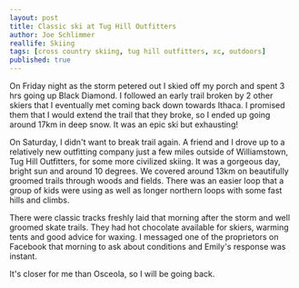 ```yaml
---
layout: post
title: Classic ski at Tug Hill Outfitters
author: Joe Schlimmer
reallife: Skiing
tags: [cross country skiing, tug hill outfitters, xc, outdoors]
published: true
---
```


On Friday night as the storm petered out I skied off my porch and spent 3 hrs going up Black Diamond. I followed an early trail broken by 2 other skiers that I eventually met coming back down towards Ithaca. I promised them that I would extend the trail that they broke, so I ended up going around 17km in deep snow. It was an epic ski but exhausting!

On Saturday, I didn't want to break trail again. A friend and I drove up to a relatively new outfitting company just a few miles outside of Williamstown, Tug Hill Outfitters, for some more civilized skiing. It was a gorgeous day, bright sun and around 10 degrees. We covered around 13km on beautifully groomed trails through woods and fields. There was an easier loop that a group of kids were using as well as longer northern loops with some fast hills and climbs.

There were classic tracks freshly laid that morning after the storm and well groomed skate trails. They had hot chocolate available for skiers, warming tents and good advice for waxing. I messaged one of the proprietors on Facebook that morning to ask about conditions and Emily's response was instant.

It's closer for me than Osceola, so I will be going back.
